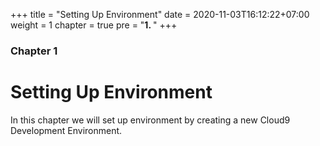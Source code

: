 +++
title = "Setting Up Environment"
date = 2020-11-03T16:12:22+07:00
weight = 1
chapter = true
pre = "<b>1. </b>"
+++

### Chapter 1

# Setting Up Environment

In this chapter we will set up environment by creating a new Cloud9 Development Environment.